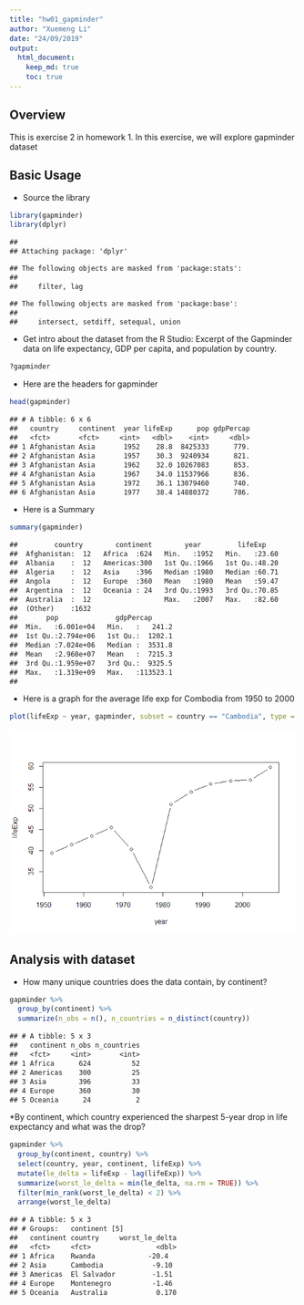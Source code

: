 ```yaml
---
title: "hw01_gapminder"
author: "Xuemeng Li"
date: "24/09/2019"
output: 
  html_document:
    keep_md: true
    toc: true
---
```




## Overview

This is exercise 2 in homework 1. In this exercise, we will explore gapminder dataset

## Basic Usage

* Source the library

```r
library(gapminder)
library(dplyr)
```

```
## 
## Attaching package: 'dplyr'
```

```
## The following objects are masked from 'package:stats':
## 
##     filter, lag
```

```
## The following objects are masked from 'package:base':
## 
##     intersect, setdiff, setequal, union
```

* Get intro about the dataset from the R Studio: Excerpt of the Gapminder data on life expectancy, GDP per capita, and population by country.


```r
?gapminder
```
* Here are the headers for gapminder

```r
head(gapminder)
```

```
## # A tibble: 6 x 6
##   country     continent  year lifeExp      pop gdpPercap
##   <fct>       <fct>     <int>   <dbl>    <int>     <dbl>
## 1 Afghanistan Asia       1952    28.8  8425333      779.
## 2 Afghanistan Asia       1957    30.3  9240934      821.
## 3 Afghanistan Asia       1962    32.0 10267083      853.
## 4 Afghanistan Asia       1967    34.0 11537966      836.
## 5 Afghanistan Asia       1972    36.1 13079460      740.
## 6 Afghanistan Asia       1977    38.4 14880372      786.
```

* Here is a Summary 

```r
summary(gapminder)
```

```
##         country        continent        year         lifeExp     
##  Afghanistan:  12   Africa  :624   Min.   :1952   Min.   :23.60  
##  Albania    :  12   Americas:300   1st Qu.:1966   1st Qu.:48.20  
##  Algeria    :  12   Asia    :396   Median :1980   Median :60.71  
##  Angola     :  12   Europe  :360   Mean   :1980   Mean   :59.47  
##  Argentina  :  12   Oceania : 24   3rd Qu.:1993   3rd Qu.:70.85  
##  Australia  :  12                  Max.   :2007   Max.   :82.60  
##  (Other)    :1632                                                
##       pop              gdpPercap       
##  Min.   :6.001e+04   Min.   :   241.2  
##  1st Qu.:2.794e+06   1st Qu.:  1202.1  
##  Median :7.024e+06   Median :  3531.8  
##  Mean   :2.960e+07   Mean   :  7215.3  
##  3rd Qu.:1.959e+07   3rd Qu.:  9325.5  
##  Max.   :1.319e+09   Max.   :113523.1  
## 
```


* Here is a graph for the average life exp for Combodia from 1950 to 2000

```r
plot(lifeExp ~ year, gapminder, subset = country == "Cambodia", type = "b")
```

![](hw01_gapminder_files/figure-html/unnamed-chunk-5-1.png)<!-- -->

## Analysis with dataset

* How many unique countries does the data contain, by continent?

```r
gapminder %>%
  group_by(continent) %>%
  summarize(n_obs = n(), n_countries = n_distinct(country))
```

```
## # A tibble: 5 x 3
##   continent n_obs n_countries
##   <fct>     <int>       <int>
## 1 Africa      624          52
## 2 Americas    300          25
## 3 Asia        396          33
## 4 Europe      360          30
## 5 Oceania      24           2
```


*By continent, which country experienced the sharpest 5-year drop in life expectancy and what was the drop?


```r
gapminder %>%
  group_by(continent, country) %>%
  select(country, year, continent, lifeExp) %>%
  mutate(le_delta = lifeExp - lag(lifeExp)) %>%
  summarize(worst_le_delta = min(le_delta, na.rm = TRUE)) %>%
  filter(min_rank(worst_le_delta) < 2) %>%
  arrange(worst_le_delta)
```

```
## # A tibble: 5 x 3
## # Groups:   continent [5]
##   continent country     worst_le_delta
##   <fct>     <fct>                <dbl>
## 1 Africa    Rwanda             -20.4  
## 2 Asia      Cambodia            -9.10 
## 3 Americas  El Salvador         -1.51 
## 4 Europe    Montenegro          -1.46 
## 5 Oceania   Australia            0.170
```

